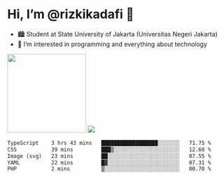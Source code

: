 # Hi, I’m @rizkikadafi 👋
- 🏙 Student at State University of Jakarta (Universitas Negeri Jakarta)
- 👀 I’m interested in programming and everything about technology
<img height="180em" src="https://github-readme-stats.vercel.app/api?username=rizkikadafi&show_icons=true&hide_border=true&&count_private=true&include_all_commits=true" />
<img src="https://github-readme-stats.vercel.app/api/top-langs/?username=rizkikadafi&show_icons=true&hide_border=true&&count_private=true&include_all_commits=true" />

<!--START_SECTION:waka-->

```txt
TypeScript    3 hrs 43 mins   ██████████████████░░░░░░░   71.75 %
CSS           39 mins         ███▒░░░░░░░░░░░░░░░░░░░░░   12.68 %
Image (svg)   23 mins         ██░░░░░░░░░░░░░░░░░░░░░░░   07.55 %
YAML          22 mins         █▓░░░░░░░░░░░░░░░░░░░░░░░   07.31 %
PHP           2 mins          ▒░░░░░░░░░░░░░░░░░░░░░░░░   00.70 %
```

<!--END_SECTION:waka-->

<!---
rizkikadafi/rizkikadafi is a ✨ special ✨ repository because its `README.md` (this file) appears on your GitHub profile.
You can click the Preview link to take a look at your changes.
--->

